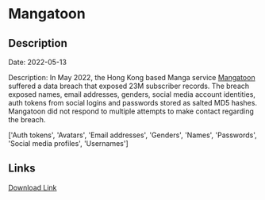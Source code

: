 # Mangatoon

## Description

Date: 2022-05-13

Description:
In May 2022, the Hong Kong based Manga service <a href="https://mangatoon.mobi/" target="_blank" rel="noopener">Mangatoon</a> suffered a data breach that exposed 23M subscriber records. The breach exposed names, email addresses, genders, social media account identities, auth tokens from social logins and passwords stored as salted MD5 hashes. Mangatoon did not respond to multiple attempts to make contact regarding the breach.


['Auth tokens', 'Avatars', 'Email addresses', 'Genders', 'Names', 'Passwords', 'Social media profiles', 'Usernames']

## Links

[Download Link](https://link-to.net/1229997/394.1580043165694/dynamic/?r=aHR0cHM6Ly93d3cubWVkaWFmaXJlLmNvbS92aWV3L1QyQ3gyM3ZYT1ZTR1Q1SS9tYW5nYXRvb24ubW9iaS9maWxl)